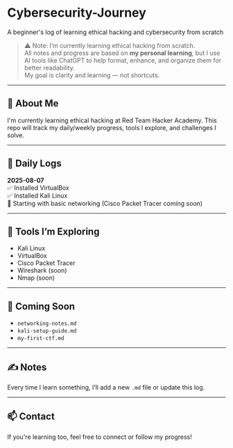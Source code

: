 # Cybersecurity-Journey
A beginner's log of learning ethical hacking and cybersecurity from scratch
> ⚠️ Note: I’m currently learning ethical hacking from scratch.  
> All notes and progress are based on **my personal learning**, but I use AI tools like ChatGPT to help format, enhance, and organize them for better readability.  
> My goal is clarity and learning — not shortcuts.


---

## 🚀 About Me
I'm currently learning ethical hacking at Red Team Hacker Academy. This repo will track my daily/weekly progress, tools I explore, and challenges I solve.

---

## 📅 Daily Logs

**2025-08-07**  
✅ Installed VirtualBox  
✅ Installed Kali Linux  
📌 Starting with basic networking (Cisco Packet Tracer coming soon)

---

## 🧰 Tools I’m Exploring
- Kali Linux
- VirtualBox
- Cisco Packet Tracer
- Wireshark (soon)
- Nmap (soon)

---

## 📁 Coming Soon
- `networking-notes.md`
- `kali-setup-guide.md`
- `my-first-ctf.md`

---

## ✍️ Notes
Every time I learn something, I’ll add a new `.md` file or update this log.

---

## 📫 Contact
If you're learning too, feel free to connect or follow my progress!
